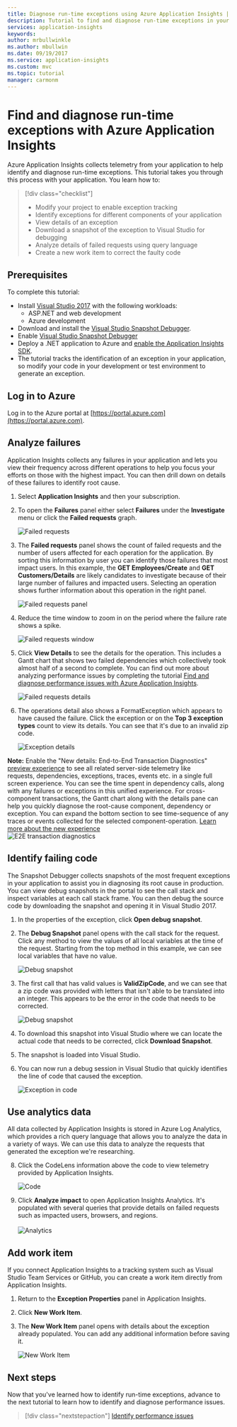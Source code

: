 ```yaml
---
title: Diagnose run-time exceptions using Azure Application Insights | Microsoft Docs
description: Tutorial to find and diagnose run-time exceptions in your application using Azure Application Insights.
services: application-insights
keywords:
author: mrbullwinkle
ms.author: mbullwin
ms.date: 09/19/2017
ms.service: application-insights
ms.custom: mvc
ms.topic: tutorial
manager: carmonm
---
```


# Find and diagnose run-time exceptions with Azure Application Insights

Azure Application Insights collects telemetry from your application to help identify and diagnose run-time exceptions.  This tutorial takes you through this process with your application.  You learn how to:

> [!div class="checklist"]
> * Modify your project to enable exception tracking
> * Identify exceptions for different components of your application
> * View details of an exception
> * Download a snapshot of the exception to Visual Studio for debugging
> * Analyze details of failed requests using query language
> * Create a new work item to correct the faulty code


## Prerequisites

To complete this tutorial:

- Install [Visual Studio 2017](https://www.visualstudio.com/downloads/) with the following workloads:
	- ASP.NET and web development
	- Azure development
- Download and install the [Visual Studio Snapshot Debugger](http://aka.ms/snapshotdebugger).
- Enable [Visual Studio Snapshot Debugger](https://docs.microsoft.com/azure/application-insights/app-insights-snapshot-debugger)
- Deploy a .NET application to Azure and [enable the Application Insights SDK](app-insights-asp-net.md). 
- The tutorial tracks the identification of an exception in your application, so modify your code in your development or test environment to generate an exception. 

## Log in to Azure
Log in to the Azure portal at [https://portal.azure.com](https://portal.azure.com).


## Analyze failures
Application Insights collects any failures in your application and lets you view their frequency across different operations to help you focus your efforts on those with the highest impact.  You can then drill down on details of these failures to identify root cause.   

1. Select **Application Insights** and then your subscription.  
2. To open the **Failures** panel either select **Failures** under the **Investigate** menu or click the **Failed requests** graph.

	![Failed requests](media/app-insights-tutorial-runtime-exceptions/failed-requests.png)

3. The **Failed requests** panel shows the count of failed requests and the number of users affected for each operation for the application.  By sorting this information by user you can identify those failures that most impact users.  In this example, the **GET Employees/Create** and **GET Customers/Details** are likely candidates to investigate because of their large number of failures and impacted users.  Selecting an operation shows further information about this operation in the right panel.

	![Failed requests panel](media/app-insights-tutorial-runtime-exceptions/failed-requests-blade.png)

4. Reduce the time window to zoom in on the period where the failure rate shows a spike.

	![Failed requests window](media/app-insights-tutorial-runtime-exceptions/failed-requests-window.png)

5. Click **View Details** to see the details for the operation.  This includes a Gantt chart that shows two failed dependencies which collectively took almost half of a second to complete.  You can find out more about analyzing performance issues by completing the tutorial [Find and diagnose performance issues with Azure Application Insights](app-insights-tutorial-performance.md).

	![Failed requests details](media/app-insights-tutorial-runtime-exceptions/failed-requests-details.png)

6. The operations detail also shows a FormatException which appears to have caused the failure.  Click the exception or on the **Top 3 exception types** count to view its details.  You can see that it's due to an invalid zip code.

	![Exception details](media/app-insights-tutorial-runtime-exceptions/failed-requests-exception.png)

**Note:** Enable the "New details: End-to-End Transaction Diagnostics" [preview experience](app-insights-previews.md) to see all related server-side telemetry like  
requests, dependencies, exceptions, traces, events etc. in a single full screen experience. You can see the time spent in dependency calls, along with any failures or exceptions in this unified experience. For cross-component transactions, the Gantt chart along with the details pane can help you quickly diagnose the root-cause component, dependency or exception. You can expand the bottom section to see time-sequence of any traces or events collected for the selected component-operation. [Learn more about the new experience](app-insights-e2eTxn-diagnostics.md)  
	![E2E transaction diagnostics](media/app-insights-tutorial-runtime-exceptions/e2e-transaction-preview.png)

## Identify failing code
The Snapshot Debugger collects snapshots of the most frequent exceptions in your application to assist you in diagnosing its root cause in production.  You can view debug snapshots in the portal to see the call stack and inspect variables at each call stack frame. You can then debug the source code by downloading the snapshot and opening it in Visual Studio 2017.

1. In the properties of the exception, click **Open debug snapshot**.
2. The **Debug Snapshot** panel opens with the call stack for the request.  Click any method to view the values of all local variables at the time of the request.  Starting from the top method in this example, we can see local variables that have no value.

	![Debug snapshot](media/app-insights-tutorial-runtime-exceptions/debug-snapshot-01.png)

4. The first call that has valid values is **ValidZipCode**, and we can see that a zip code was provided with letters that isn't able to be translated into an integer.  This appears to be the error in the code that needs to be corrected.

	![Debug snapshot](media/app-insights-tutorial-runtime-exceptions/debug-snapshot-02.png)

5. To download this snapshot into Visual Studio where we can locate the actual code that needs to be corrected, click **Download Snapshot**.
6. The snapshot is loaded into Visual Studio.
7. You can now run a debug session in Visual Studio that quickly identifies the line of code that caused the exception.

	![Exception in code](media/app-insights-tutorial-runtime-exceptions/exception-code.png)


## Use analytics data
All data collected by Application Insights is stored in Azure Log Analytics, which provides a rich query language that allows you to analyze the data in a variety of ways.  We can use this data to analyze the requests that generated the exception we're researching. 

8. Click the CodeLens information above the code to view telemetry provided by Application Insights.

	![Code](media/app-insights-tutorial-runtime-exceptions/codelens.png)

9. Click **Analyze impact** to open Application Insights Analytics.  It's populated with several queries that provide details on failed requests such as impacted users, browsers, and regions.<br><br>![Analytics](media/app-insights-tutorial-runtime-exceptions/analytics.png)<br>

## Add work item
If you connect Application Insights to a tracking system such as Visual Studio Team Services or GitHub, you can create a work item directly from Application Insights.

1. Return to the **Exception Properties** panel in Application Insights.
2. Click **New Work Item**.
3. The **New Work Item** panel opens with details about the exception already populated.  You can add any additional information before saving it.

	![New Work Item](media/app-insights-tutorial-runtime-exceptions/new-work-item.png)

## Next steps
Now that you've learned how to identify run-time exceptions, advance to the next tutorial to learn how to identify and diagnose performance issues.

> [!div class="nextstepaction"]
> [Identify performance issues](app-insights-tutorial-performance.md)